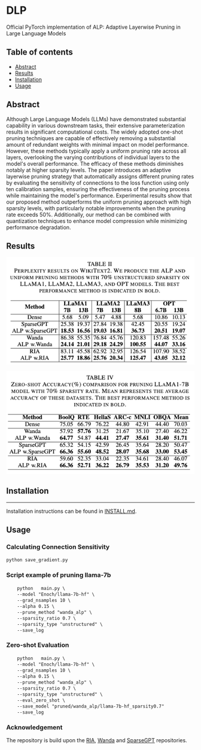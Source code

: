#  DLP

Official PyTorch implementation of ALP: Adaptive Layerwise Pruning in Large Language Models
      
## Table of contents

* [Abstract](#abstract)
* [Results](#Results)
* [Installation](#installation)
* [Usage](#Usage)


## Abstract

Although Large Language Models (LLMs) have demonstrated substantial capability in various downstream tasks, their extensive parameterization results in significant computational costs. The widely adopted one-shot pruning techniques are capable of effectively removing a substantial amount of redundant weights with minimal impact on model performance. However, these methods typically apply a uniform pruning rate across all layers, overlooking the varying contributions of individual layers to the model's overall performance. The efficacy of these methods diminishes notably at higher sparsity levels. The paper introduces an adaptive layerwise pruning strategy that automatically assigns different pruning rates by evaluating the sensitivity of connections to the loss function using only ten calibration samples, ensuring the effectiveness of the pruning process while maintaining the model's performance. Experimental results show that our proposed method outperforms the uniform pruning approach with high sparsity levels, with particularly notable improvements when the pruning rate exceeds 50\%. Additionally, our method can be combined with quantization techniques to enhance model compression while minimizing performance degradation.


## Results 

![](pic/result.png)

![](pic/result_zero-shot.png)

## Installation 
--- 
Installation instructions can be found in [INSTALL.md](INSTALL.md).



## Usage

### Calculating Connection Sensitivity

```
python save_gradient.py
```



### Script example of pruning llama-7b

```
    python   main.py \
    --model "Enoch/llama-7b-hf" \
    --grad_nsamples 10 \
    --alpha 0.15 \
    --prune_method "wanda_alp" \
    --sparsity_ratio 0.7 \
    --sparsity_type "unstructured" \
    --save_log
```

### Zero-shot Evaluation
```
    python   main.py \
    --model "Enoch/llama-7b-hf" \
    --grad_nsamples 10 \
    --alpha 0.15 \
    --prune_method "wanda_alp" \
    --sparsity_ratio 0.7 \
    --sparsity_type "unstructured" \
    --eval_zero_shot \
    --save_model "pruned/wanda_alp/llama-7b-hf_sparsity0.7" 
    --save_log
```

### Acknowledgement
The repository is build upon the [RIA](https://github.com/biomedical-cybernetics/Relative-importance-and-activation-pruning), [Wanda](https://github.com/locuslab/wanda) and [SparseGPT](https://github.com/IST-DASLab/sparsegpt) repositories.




